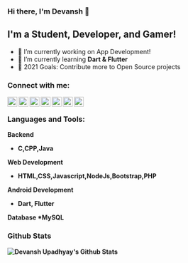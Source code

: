 ### Hi there, I'm Devansh  👋
##  I'm a Student, Developer, and Gamer!

- 🔭 I’m currently working on App Development!
- 🌱 I’m currently learning **Dart & Flutter**
- 🥅 2021 Goals: Contribute more to Open Source projects


### Connect with me:

[<img align="left" alt="devanshupadhyay26 | YouTube" width="22px" src="https://cdn.jsdelivr.net/npm/simple-icons@v3/icons/youtube.svg" />][youtube]
[<img align="left" alt="devanshupadhyay26 | Twitter" width="22px" src="https://cdn.jsdelivr.net/npm/simple-icons@v3/icons/twitter.svg" />][twitter]
[<img align="left" alt="devanshupadhyay26 | Instagram" width="22px" src="https://cdn.jsdelivr.net/npm/simple-icons@v3/icons/instagram.svg" />][instagram]
[<img align="left" alt="devanshupadhyay26 | Facebook" width="22px" src="https://cdn.jsdelivr.net/npm/simple-icons@3.6.0/icons/facebook.svg" />][facebook]
[<img align="left" alt="devanshupadhyay26 | Dev.to" width="22px" src="https://cdn.jsdelivr.net/npm/simple-icons@3.6.0/icons/dev-dot-to.svg" />][dev]
[<img align="left" alt="devanshupadhyay26 | Telegram" width="22px" src="https://cdn.jsdelivr.net/npm/simple-icons@3.6.0/icons/telegram.svg"/>][telegram]
[<img align="left" alt="devanshupadhyay26 | Xda" width="22px" src="https://cdn.jsdelivr.net/npm/simple-icons@3.6.0/icons/xdadevelopers.svg"/>][xda]

<br />

### Languages and Tools:
 <b>Backend<b>
   * C,CPP,Java
 
 <b>Web Development<b>
   * HTML,CSS,Javascript,NodeJs,Bootstrap,PHP
  
 <b>Android Development<b>
   * Dart, Flutter
  
  <b>Database<b>
    *MySQL
<br />

### Github Stats

<img alt="Devansh Upadhyay's Github Stats" src="https://github-readme-stats.vercel.app/api?username=devanshupadhyay26&show_icons=true&count_private=true" />


[youtube]: https://www.youtube.com/channel/ucfajv7unnflrx8sd0mtx0ca?view_as=subscriber
[twitter]: https://twitter.com/___Devansh___
[instagram]: https://www.instagram.com/devansh.xd/
[facebook]: https://www.facebook.com/profile.php?id=100004959046721
[dev]: https://dev.to/devanshupadhyay26
[telegram]: https://t.me/Dev_024
[xda]: https://forum.xda-developers.com/member.php?u=11060113
